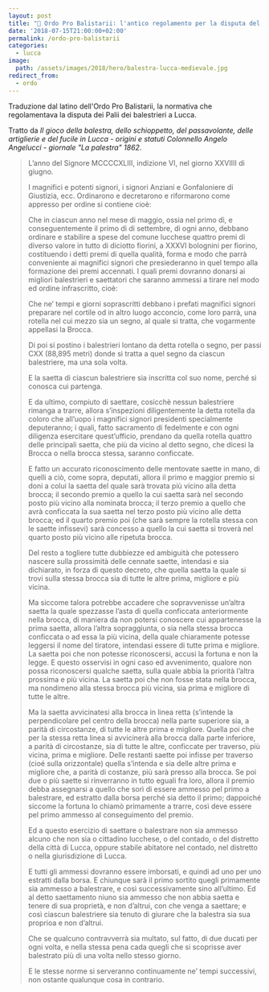 ```yaml
---
layout: post
title: "🎯 Ordo Pro Balistarii: l'antico regolamento per la disputa del palio dei balestrieri"
date: '2018-07-15T21:00:00+02:00'
permalink: /ordo-pro-balistarii
categories:
  - lucca
image:
  path: /assets/images/2018/hero/balestra-lucca-medievale.jpg
redirect_from:
  - ordo
---
```


Traduzione dal latino dell'Ordo Pro Balistarii, la normativa che regolamentava
la disputa dei Palii dei balestrieri a Lucca.

Tratto da *Il gioco della balestra, dello schioppetto, del passavolante,
delle artiglierie e del fucile in Lucca - origini e statuti Colonnello Angelo
Angelucci - giornale "La palestra" 1862*.

<!-- more -->

> L’anno del Signore MCCCCXLIII, indizione VI, nel giorno XXVIIII di giugno.
>
> I magnifici e potenti signori, i signori Anziani e Gonfaloniere di Giustizia,
> ecc. Ordinarono e decretarono e riformarono come appresso per ordine si contiene
> cioè:
>
> Che in ciascun anno nel mese di maggio, ossia nel primo dì, e conseguentemente
> il primo dì di settembre, di ogni anno, debbano ordinare e stabilire a spese
> del comune lucchese quattro premi di diverso valore in tutto di diciotto
> fiorini, a XXXVI bolognini per fiorino, costituendo i detti premi di quella
> qualità, forma e modo che parrà conveniente ai magnifici signori che
> presiederanno in quel tempo alla formazione dei premi accennati. I quali premi
> dovranno donarsi ai migliori balestrieri e saettatori che saranno ammessi a
> tirare nel modo ed ordine infrascritto, cioè:
>
> Che ne’ tempi e giorni soprascritti debbano i prefati magnifici signori
> preparare nel cortile od in altro luogo acconcio, come loro parrà, una rotella
> nel cui mezzo sia un segno, al quale si tratta, che vogarmente appellasi la
> Brocca.
>
> Di poi si postino i balestrieri lontano da detta rotella o segno, per passi CXX
> (88,895 metri) donde si tratta a quel segno da ciascun balestriere, ma una sola
> volta.
>
> E la saetta di ciascun balestriere sia inscritta col suo nome, perché si
> conosca cui partenga.
>
> E da ultimo, compiuto di saettare, cosicchè nessun balestriere rimanga a
> trarre, allora s’inspezioni diligentemente la detta rotella da coloro che
> all’uopo i magnifici signori presidenti specialmente deputeranno; i quali,
> fatto sacramento di fedelmente e con ogni diligenza esercitare quest’ufficio,
> prendano da quella rotella quattro delle principali saetta, che più da vicino
> al detto segno, che dicesi la Brocca o nella brocca stessa, saranno conficcate.
>
> E fatto un accurato riconoscimento delle mentovate saette in mano, di quelli a
> ciò, come sopra, deputati, allora il primo e maggior premio si doni a colui la
> saetta del quale sarà trovata più vicino alla detta brocca; il secondo premio a
> quello la cui saetta sarà nel secondo posto più vicino alla nominata brocca; il
> terzo premio a quello che avrà conficcata la sua saetta nel terzo posto più
> vicino alle detta brocca; ed il quarto premio poi (che sarà sempre la rotella
> stessa con le saette infissevi) sarà concesso a quello la cui saetta si troverà
> nel quarto posto più vicino alle ripetuta brocca.
>
> Del resto a togliere tutte dubbiezze ed ambiguità che potessero nascere sulla
> prossimità delle cennate saette, intendasi e sia dichiarato, in forza di questo
> decreto, che quella saetta la quale si trovi sulla stessa brocca sia di tutte
> le altre prima, migliore e più vicina.
>
> Ma siccome talora potrebbe accadere che sopravvenisse un’altra saetta la quale
> spezzasse l’asta di quella conficcata anteriormente nella brocca, di maniera da
> non potersi conoscere cui appartenesse la prima saetta, allora l’altra
> sopraggiunta, o sia nella stessa brocca conficcata o ad essa la più vicina,
> della quale chiaramente potesse leggersi il nome del tiratore, intendasi essere
> di tutte prima e migliore. La saetta poi che non potesse riconoscersi, accusi
> la fortuna e non la legge. E questo osservisi in ogni caso ed avvenimento,
> qualore non possa riconoscersi qualche saetta, sulla quale abbia la priorità
> l’altra prossima e più vicina. La saetta poi che non fosse stata nella brocca,
> ma nondimeno alla stessa brocca più vicina, sia prima e migliore di tutte le
> altre.
>
> Ma la saetta avvicinatesi alla brocca in linea retta (s’intende la
> perpendicolare pel centro della brocca) nella parte superiore sia, a parità di
> circostanze, di tutte le altre prima e migliore. Quella poi che per la stessa
> retta linea si avvicinerà alla brocca dalla parte inferiore, a parità di
> circostanze, sia di tutte le altre, conficcate per traverso, più vicina, prima
> e migliore. Delle restanti saette poi infisse per traverso (cioé sulla
> orizzontale) quella s’intenda e sia delle altre prima e migliore che, a parità
> di costanze, più sarà presso alla brocca. Se poi due o più saette si
> rinverranno in tutto eguali fra loro, allora il premio debba assegnarsi a
> quello che sorì di essere ammesso pel primo a balestrare, ed estratto dalla
> borsa perché sia detto il primo; dappoiché siccome la fortuna lo chiamò
> primamente a trarre, così deve essere pel primo ammesso al conseguimento del
> premio.
>
> Ed a questo esercizio di saettare o balestrare non sia ammesso alcuno che non
> sia o cittadino lucchese, o del contado, o del distretto della città di Lucca,
> oppure stabile abitatore nel contado, nel distretto o nella giurisdizione di
> Lucca.
>
> E tutti gli ammessi dovranno essere imborsati, e quindi ad uno per uno estratti
> dalla borsa. E chiunque sarà il primo sortito quegli primamente sia ammesso a
> balestrare, e così successivamente sino all’ultimo. Ed al detto saettamento
> niuno sia ammesso che non abbia saetta e tenere di sua proprietà, e non
> d’altrui, con che venga a saettare; e così ciascun balestriere sia tenuto di
> giurare che la balestra sia sua proprioa e non d’altrui.
>
> Che se qualcuno contravverrà sia multato, sul fatto, di due ducati per ogni
> volta, e nella stessa pena cada quegli che si scoprisse aver balestrato più di
> una volta nello stesso giorno.
>
> E le stesse norme si serveranno continuamente ne’ tempi successivi, non ostante
> qualunque cosa in contrario.
